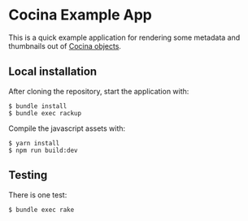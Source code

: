 # Cocina Example App

This is a quick example application for rendering some metadata and thumbnails out of [Cocina objects](https://github.com/sul-dlss/cocina-models).

## Local installation

After cloning the repository, start the application with:

```
$ bundle install
$ bundle exec rackup
```

Compile the javascript assets with:

```
$ yarn install
$ npm run build:dev
````

## Testing

There is one test:

```
$ bundle exec rake
```
